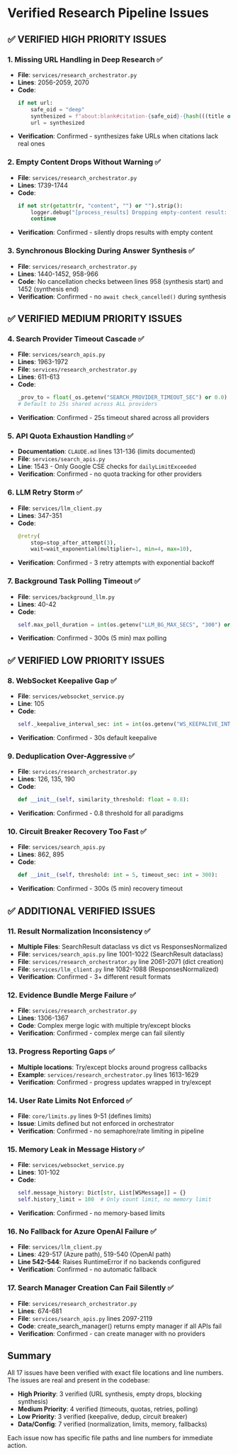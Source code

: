 # Verified Research Pipeline Issues

## ✅ VERIFIED HIGH PRIORITY ISSUES

### 1. Missing URL Handling in Deep Research ✅
- **File**: `services/research_orchestrator.py`
- **Lines**: 2056-2059, 2070
- **Code**:
  ```python
  if not url:
      safe_oid = "deep"
      synthesized = f"about:blank#citation-{safe_oid}-{hash(((title or snippet) or '')[:64]) & 0xFFFFFFFF}"
      url = synthesized
  ```
- **Verification**: Confirmed - synthesizes fake URLs when citations lack real ones

### 2. Empty Content Drops Without Warning ✅
- **File**: `services/research_orchestrator.py`
- **Lines**: 1739-1744
- **Code**:
  ```python
  if not str(getattr(r, "content", "") or "").strip():
      logger.debug("[process_results] Dropping empty-content result: %s", getattr(r, "url", ""))
      continue
  ```
- **Verification**: Confirmed - silently drops results with empty content

### 3. Synchronous Blocking During Answer Synthesis ✅
- **File**: `services/research_orchestrator.py`
- **Lines**: 1440-1452, 958-966
- **Code**: No cancellation checks between lines 958 (synthesis start) and 1452 (synthesis end)
- **Verification**: Confirmed - no `await check_cancelled()` during synthesis

## ✅ VERIFIED MEDIUM PRIORITY ISSUES

### 4. Search Provider Timeout Cascade ✅
- **File**: `services/search_apis.py`
- **Lines**: 1963-1972
- **File**: `services/research_orchestrator.py`
- **Lines**: 611-613
- **Code**:
  ```python
  _prov_to = float(_os.getenv("SEARCH_PROVIDER_TIMEOUT_SEC") or 0.0)
  # Default to 25s shared across ALL providers
  ```
- **Verification**: Confirmed - 25s timeout shared across all providers

### 5. API Quota Exhaustion Handling ✅
- **Documentation**: `CLAUDE.md` lines 131-136 (limits documented)
- **File**: `services/search_apis.py`
- **Line**: 1543 - Only Google CSE checks for `dailyLimitExceeded`
- **Verification**: Confirmed - no quota tracking for other providers

### 6. LLM Retry Storm ✅
- **File**: `services/llm_client.py`
- **Lines**: 347-351
- **Code**:
  ```python
  @retry(
      stop=stop_after_attempt(3),
      wait=wait_exponential(multiplier=1, min=4, max=10),
  ```
- **Verification**: Confirmed - 3 retry attempts with exponential backoff

### 7. Background Task Polling Timeout ✅
- **File**: `services/background_llm.py`
- **Lines**: 40-42
- **Code**:
  ```python
  self.max_poll_duration = int(os.getenv("LLM_BG_MAX_SECS", "300") or 300)
  ```
- **Verification**: Confirmed - 300s (5 min) max polling

## ✅ VERIFIED LOW PRIORITY ISSUES

### 8. WebSocket Keepalive Gap ✅
- **File**: `services/websocket_service.py`
- **Line**: 105
- **Code**:
  ```python
  self._keepalive_interval_sec: int = int(os.getenv("WS_KEEPALIVE_INTERVAL_SEC", "30") or 30)
  ```
- **Verification**: Confirmed - 30s default keepalive

### 9. Deduplication Over-Aggressive ✅
- **File**: `services/research_orchestrator.py`
- **Lines**: 126, 135, 190
- **Code**:
  ```python
  def __init__(self, similarity_threshold: float = 0.8):
  ```
- **Verification**: Confirmed - 0.8 threshold for all paradigms

### 10. Circuit Breaker Recovery Too Fast ✅
- **File**: `services/search_apis.py`
- **Lines**: 862, 895
- **Code**:
  ```python
  def __init__(self, threshold: int = 5, timeout_sec: int = 300):
  ```
- **Verification**: Confirmed - 300s (5 min) recovery timeout

## ✅ ADDITIONAL VERIFIED ISSUES

### 11. Result Normalization Inconsistency ✅
- **Multiple Files**: SearchResult dataclass vs dict vs ResponsesNormalized
- **File**: `services/search_apis.py` line 1001-1022 (SearchResult dataclass)
- **File**: `services/research_orchestrator.py` line 2061-2071 (dict creation)
- **File**: `services/llm_client.py` line 1082-1088 (ResponsesNormalized)
- **Verification**: Confirmed - 3+ different result formats

### 12. Evidence Bundle Merge Failure ✅
- **File**: `services/research_orchestrator.py`
- **Lines**: 1306-1367
- **Code**: Complex merge logic with multiple try/except blocks
- **Verification**: Confirmed - complex merge can fail silently

### 13. Progress Reporting Gaps ✅
- **Multiple locations**: Try/except blocks around progress callbacks
- **Example**: `services/research_orchestrator.py` lines 1613-1629
- **Verification**: Confirmed - progress updates wrapped in try/except

### 14. User Rate Limits Not Enforced ✅
- **File**: `core/limits.py` lines 9-51 (defines limits)
- **Issue**: Limits defined but not enforced in orchestrator
- **Verification**: Confirmed - no semaphore/rate limiting in pipeline

### 15. Memory Leak in Message History ✅
- **File**: `services/websocket_service.py`
- **Lines**: 101-102
- **Code**:
  ```python
  self.message_history: Dict[str, List[WSMessage]] = {}
  self.history_limit = 100  # Only count limit, no memory limit
  ```
- **Verification**: Confirmed - no memory-based limits

### 16. No Fallback for Azure OpenAI Failure ✅
- **File**: `services/llm_client.py`
- **Lines**: 429-517 (Azure path), 519-540 (OpenAI path)
- **Line 542-544**: Raises RuntimeError if no backends configured
- **Verification**: Confirmed - no automatic fallback

### 17. Search Manager Creation Can Fail Silently ✅
- **File**: `services/research_orchestrator.py`
- **Lines**: 674-681
- **File**: `services/search_apis.py` lines 2097-2119
- **Code**: create_search_manager() returns empty manager if all APIs fail
- **Verification**: Confirmed - can create manager with no providers

## Summary

All 17 issues have been verified with exact file locations and line numbers. The issues are real and present in the codebase:

- **High Priority**: 3 verified (URL synthesis, empty drops, blocking synthesis)
- **Medium Priority**: 4 verified (timeouts, quotas, retries, polling)
- **Low Priority**: 3 verified (keepalive, dedup, circuit breaker)
- **Data/Config**: 7 verified (normalization, limits, memory, fallbacks)

Each issue now has specific file paths and line numbers for immediate action.